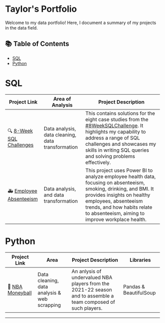 # Taylor's Portfolio

Welcome to my data portfolio! Here, I document a summary of my projects in the data field. 

## 📚 Table of Contents
- [SQL](#sql)
- [Python](#python)

# SQL

| Project Link | Area of Analysis | Project Description | 
|---|---|---|
| :mag: [8-Week SQL Challenges](https://github.com/Tlcke77/8-Week-SQL-Challenge) | Data analysis, data cleaning, data transformation | This contains solutions for the eight case studies from the [#8WeekSQLChallenge](https://8weeksqlchallenge.com). It highlights my capability to address a range of SQL challenges and showcases my skills in writing SQL queries and solving problems effectively. | 
| :ambulance: [Employee Absenteeism](https://github.com/Tlcke77/Employee-Health) |  Data analysis, and data transformation| This project uses Power BI to analyze employee health data, focusing on absenteeism, smoking, drinking, and BMI. It provides insights on healthy employees, absenteeism trends, and how habits relate to absenteeism, aiming to improve workplace health. |


# Python

| Project Link | Area | Project Description | Libraries |    
|---|---|---|---|
| :basketball: [NBA Moneyball](https://github.com/Tlcke77/NBA-Moneyball-2021-22) | Data cleaning, data analysis & web scrapping | An anlysis of undervalued NBA players from the 2021-22 season and to assemble a team composed of such players. | Pandas & BeautifulSoup | 

***

